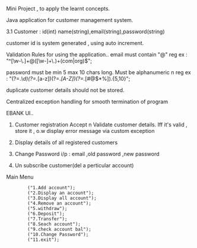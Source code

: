 Mini Project , to apply the learnt concepts.

Java application for customer management system.

3.1 Customer : id(int) name(string),email(string),password(string)


customer id is system generated , using auto increment.



Validation Rules for using the application..
email must contain "@" 
reg ex : "^[\\w-\\.]+@([\\w-]+\\.)+(com|org)$";

password must be min 5 max 10 chars long. Must be alphanumeric n 
reg ex : "(?=.*\\d)(?=.*[a-z])(?=.*[A-Z])(?=.*[#@$*%]).{5,10}";

duplicate customer details should not be stored.
 

Centralized exception handling for smooth termination of program 


EBANK UI..
1. Customer registration
Accept n Validate customer details.
Iff it's valid , store it  , o.w display error message via custom exception

2. Display details of all registered customers



4. Change Password 
i/p : email ,old password ,new password

5. Un subscribe customer(del a perticular account)

Main Menu 


			("1.Add account");
			("2.Display an account");
			("3.Display all account");
			("4.Remove an account");
			("5.withdraw");
			("6.Deposit");
			("7.Transfer");
			("8.Seach account");
			("9.check account bal");
			("10.Change Password");
			("11.exit");




